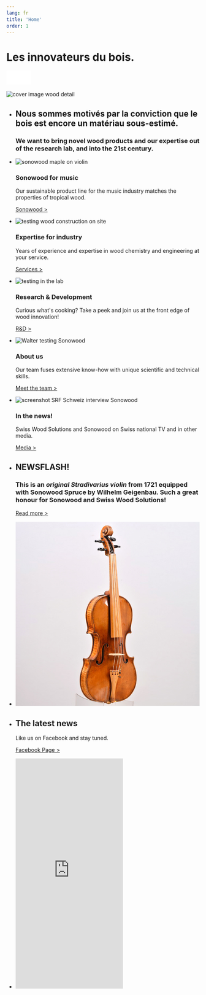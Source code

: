 ```yaml
---
lang: fr
title: 'Home'
order: 1
---
```


<div class="full-width-kenburns">
<div class="wrap-bg-image">

# Les innovateurs du bois.

![arrow down](/assets/images/arrow-d-white.svg)

</div>
<img src="/assets/images/Home_Cover_Tropical_Wood_Tropenholz_Ersatz_Replacement_Alternative_Sonowood_Swiss_Schweiz_Ebony_Ebenholz_Rosewood_Grenadill_Swiss_Wood_Solutions_Climate_Change.jpg"
  srcset="/assets/images/Home_Cover_Tropical_Wood_Tropenholz_Ersatz_Replacement_Alternative_Sonowood_Swiss_Schweiz_Ebony_Ebenholz_Rosewood_Grenadill_Swiss_Wood_Solutions_Climate_Change.jpg" alt="cover image wood detail">
</div>


<div class="full-width-grey">
<div class="wrap">

- ## Nous sommes motivés par la conviction que le bois est encore un matériau sous-estimé.

  ### We want to bring novel wood products and our expertise out of the research lab, and into the 21st century.

- <img src="/assets/images/Home1Geige.jpg"
    srcset="/assets/images/Home1Geige.jpg" alt="sonowood maple on violin">

  ### Sonowood for music

  Our sustainable product line for the music industry matches the properties of tropical wood.

  <a class="btn" href="/en/products/sonowood">Sonowood ></a>

- <img src="/assets/images/Home_2_Services_Tropical_Wood_Tropenholz_Ersatz_Replacement_Alternative_Swiss_Ebony_Ebenholz_Holz_Experten_SwissWoodSolutions_Klimaschutz_Wood_Experts.jpg"
    srcset="/assets/images/home_services_2x.jpg" alt="testing wood construction on site">

  ### Expertise for industry
  Years of experience and expertise in wood chemistry and engineering at your service.

  <a class="btn" href="/en/services">Services ></a>

- <img src="/assets/images/Home_3_Tropical_Wood_Tropenholz_Ersatz_Replacement_Alternative_Swiss_Ebony_Ebenholz_Holz_Experten_SwissWoodSolutions_Klimaschutz_Wood_Experts_ETH_Zuerich.jpg"
      srcset="/assets/images/home_RD_2x.jpg" alt="testing in the lab">

  ### Research & Development

    Curious what's cooking? Take a peek and join us at the front edge of wood innovation!

    <a class="btn" href="/en/projects">R&D ></a>

- <img src="/assets/images/Home_4_Tropical_Wood_Tropenholz_Ersatz_Replacement_Alternative_Swiss_Ebony_Ebenholz_Holz_Experten_SwissWoodSolutions_Klimaschutz_Wood_Experts_ETH_Zuerich.jpg"
    srcset="/assets/images/home_about_2x.jpg" alt="Walter testing Sonowood">

  ### About us

  Our team fuses extensive know-how with unique scientific and technical skills.

  <a class="btn" href="/en/about">Meet the team ></a>

- <img src="/assets/images/Home_5_Tropical_Wood_Tropenholz_Ersatz_Replacement_Alternative_Swiss_Ebony_Ebenholz_Holz_Experten_SwissWoodSolutions_Klimaschutz_Wood_Experts_ETH_Zuerich.jpg"
    srcset="/assets/images/home_news_2x.jpg" alt="screenshot SRF Schweiz interview Sonowood">

  ### In the news!

  Swiss Wood Solutions and Sonowood on Swiss national TV and in other media.

    <a class="btn" href="/en/media">Media ></a>

</div>
</div>

<div class="full-width-red">
<div class="wrap -cols2">

  - ## NEWSFLASH!
    ### This is an *original Stradivarius violin* from 1721 equipped with Sonowood Spruce by Wilhelm Geigenbau. Such a great honour for **Sonowood** and Swiss Wood Solutions!
    <a class="btn -white" href="/en/newsflash">Read more ></a>

  - ![Sonowood on Stradivarius, credits: Wilhelm Geigenbau](/assets/images/News_4_Stradivarius_Stradivari_Geige_Griffbrett_Violin_Fingerboard_Tropical_Wood_Tropenholz_Ersatz_Replacement_Alternative_Sonowood_Swiss_Ebony_Ebony_Ebenholz.jpeg)

  </div>
</div>

<div class="full-width-grey">
  <div class="wrap -cols3">

  - ## The latest news

    Like us on Facebook and stay tuned.

    <a class="btn" href="https://www.facebook.com/Swiss-Wood-Solutions-1539292799446076/" target="_blank">Facebook Page ></a>

  - <iframe src="https://www.facebook.com/plugins/page.php?href=https%3A%2F%2Fwww.facebook.com%2FSwiss-Wood-Solutions-1539292799446076%2F&tabs=timeline&width=280&height=600&small_header=true&adapt_container_width=true&hide_cover=false&show_facepile=false&appId" width="280" height="600" style="border:none;overflow:hidden" scrolling="no" frameborder="0" allowTransparency="true" allow="encrypted-media"></iframe>

    </div>
  </div>
